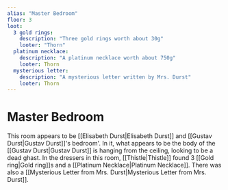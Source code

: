 ```yaml
---
alias: "Master Bedroom"
floor: 3
loot:
  3 gold rings: 
    description: "Three gold rings worth about 30g"
    looter: "Thorn"
  platinum necklace:
    description: "A platinum necklace worth about 750g"
    looter: Thorn
  mysterious letter:
    description: "A mysterious letter written by Mrs. Durst"
    looter: Thorn
---
```


# Master Bedroom
This room appears to be [[Elisabeth Durst|Elisabeth Durst]] and [[Gustav Durst|Gustav Durst]]'s bedroom'. In it, what appears to be the body of the [[Gustav Durst|Gustav Durst]] is hanging from the ceiling, looking to be a dead ghast. In the dressers in this room, [[Thistle|Thistle]] found 3 [[Gold ring|Gold ring]]s and a [[Platinum Necklace|Platinum Necklace]]. There was also a [[Mysterious Letter from Mrs. Durst|Mysterious Letter from Mrs. Durst]].